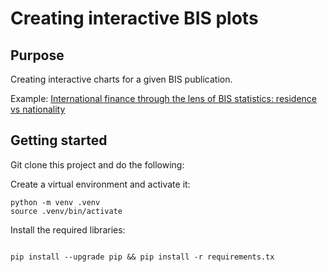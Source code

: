 # Creating interactive BIS plots

## Purpose
Creating interactive charts for a given BIS publication.

Example: [International finance through the lens of BIS statistics: residence vs nationality](https://www.bis.org/publ/qtrpdf/r_qt2403f.htm)


## Getting started

Git clone this project and do the following:

Create a virtual environment and activate it:
```
python -m venv .venv
source .venv/bin/activate
```

Install the required libraries:

```

pip install --upgrade pip && pip install -r requirements.tx
```





